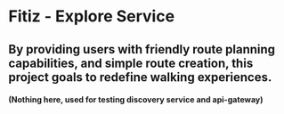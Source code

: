 # Fitiz - Explore Service
## By providing users with friendly route planning capabilities, and simple route creation, this project goals to redefine walking experiences.
#### (Nothing here, used for testing discovery service and api-gateway) 



